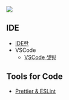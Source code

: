 <img src="https://ifh.cc/g/8Dzxvs.png" style="max-width: 100%" align="center">

<br>

## IDE

- [IDE란]()
- VSCode
  - [VSCode 셋팅](https://github.com/jacenam/WIL-archive/blob/main/IDE/VSCode%20%EC%85%8B%ED%8C%85.md)

## Tools for Code

- [Prettier & ESLint]()
